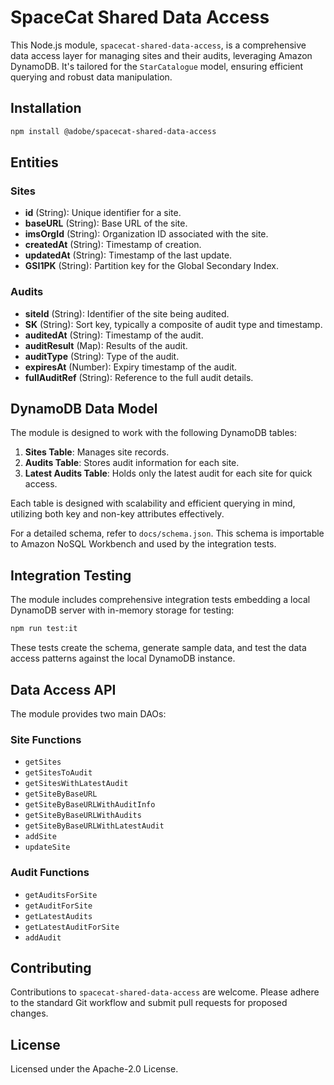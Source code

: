 # SpaceCat Shared Data Access

This Node.js module, `spacecat-shared-data-access`, is a comprehensive data access layer for managing sites and their audits, leveraging Amazon DynamoDB. It's tailored for the `StarCatalogue` model, ensuring efficient querying and robust data manipulation.

## Installation

```bash
npm install @adobe/spacecat-shared-data-access
```

## Entities

### Sites
- **id** (String): Unique identifier for a site.
- **baseURL** (String): Base URL of the site.
- **imsOrgId** (String): Organization ID associated with the site.
- **createdAt** (String): Timestamp of creation.
- **updatedAt** (String): Timestamp of the last update.
- **GSI1PK** (String): Partition key for the Global Secondary Index.

### Audits
- **siteId** (String): Identifier of the site being audited.
- **SK** (String): Sort key, typically a composite of audit type and timestamp.
- **auditedAt** (String): Timestamp of the audit.
- **auditResult** (Map): Results of the audit.
- **auditType** (String): Type of the audit.
- **expiresAt** (Number): Expiry timestamp of the audit.
- **fullAuditRef** (String): Reference to the full audit details.

## DynamoDB Data Model

The module is designed to work with the following DynamoDB tables:

1. **Sites Table**: Manages site records.
2. **Audits Table**: Stores audit information for each site.
3. **Latest Audits Table**: Holds only the latest audit for each site for quick access.

Each table is designed with scalability and efficient querying in mind, utilizing both key and non-key attributes effectively.

For a detailed schema, refer to `docs/schema.json`. This schema is importable to Amazon NoSQL Workbench and used by the integration tests.

## Integration Testing

The module includes comprehensive integration tests embedding a local DynamoDB server with in-memory storage for testing:

```bash
npm run test:it
```

These tests create the schema, generate sample data, and test the data access patterns against the local DynamoDB instance.

## Data Access API

The module provides two main DAOs:

### Site Functions
- `getSites`
- `getSitesToAudit`
- `getSitesWithLatestAudit`
- `getSiteByBaseURL`
- `getSiteByBaseURLWithAuditInfo`
- `getSiteByBaseURLWithAudits`
- `getSiteByBaseURLWithLatestAudit`
- `addSite`
- `updateSite`

### Audit Functions
- `getAuditsForSite`
- `getAuditForSite`
- `getLatestAudits`
- `getLatestAuditForSite`
- `addAudit`

## Contributing

Contributions to `spacecat-shared-data-access` are welcome. Please adhere to the standard Git workflow and submit pull requests for proposed changes.

## License

Licensed under the Apache-2.0 License.
